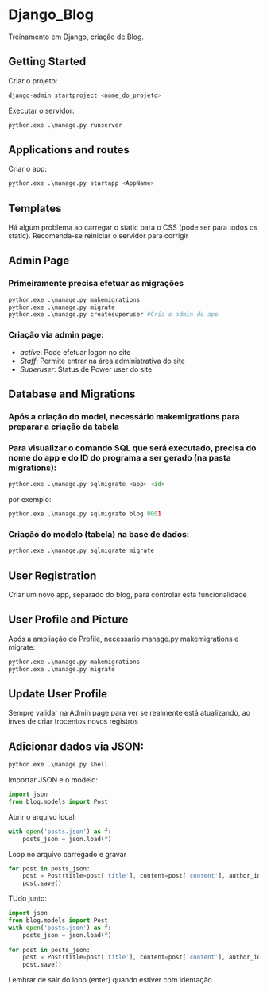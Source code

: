 # Django_Blog

Treinamento em Django, criação de Blog.

## Getting Started
Criar o projeto: 
```python
django-admin startproject <nome_do_projeto>

```
Executar o servidor:

```python
python.exe .\manage.py runserver
```

## Applications and routes
Criar o app:
```python
python.exe .\manage.py startapp <AppName>
```

## Templates
Há algum problema ao carregar o static para o CSS (pode ser para todos os static). Recomenda-se reiniciar o servidor para corrigir

## Admin Page 
### Primeiramente precisa efetuar as migrações

```python
python.exe .\manage.py makemigrations 
python.exe .\manage.py migrate  
python.exe .\manage.py createsuperuser #Cria o admin do app
```

### Criação via  admin page: 
- *active*: Pode efetuar logon no site
- *Staff*: Permite entrar na área administrativa do site
- *Superuser*: Status de Power user do site 

## Database and Migrations

### Após a criação do model, necessário makemigrations para preparar a criação da tabela

### Para visualizar o comando SQL que será executado, precisa do nome do app e do ID do programa a ser gerado (na pasta migrations):
```python
python.exe .\manage.py sqlmigrate <app> <id> 
``` 
por exemplo:
```python
python.exe .\manage.py sqlmigrate blog 0001
``` 

### Criação do modelo (tabela) na base de dados:
```python
python.exe .\manage.py sqlmigrate migrate
``` 

## User Registration
Criar um novo app, separado do blog, para controlar esta funcionalidade

## User Profile and Picture
Após a ampliação do Profile, necessario manage.py makemigrations e migrate:
```python
python.exe .\manage.py makemigrations 
python.exe .\manage.py migrate  
``` 

## Update User Profile
Sempre validar na Admin page para ver se realmente está atualizando, ao inves de criar trocentos novos registros 

## Adicionar dados via JSON:
```python
python.exe .\manage.py shell
``` 

Importar JSON e o modelo:
```python
import json
from blog.models import Post
``` 

Abrir o arquivo local:
```python
with open('posts.json') as f:
    posts_json = json.load(f)
``` 

Loop no arquivo carregado e gravar
```python
for post in posts_json:
    post = Post(title=post['title'], content=post['content'], author_id=post['user_id'])
    post.save()
``` 

TUdo junto:
```python
import json
from blog.models import Post
with open('posts.json') as f:
    posts_json = json.load(f)
    
for post in posts_json:
    post = Post(title=post['title'], content=post['content'], author_id=post['user_id'])
    post.save()
``` 

Lembrar de sair do loop (enter) quando estiver com identação